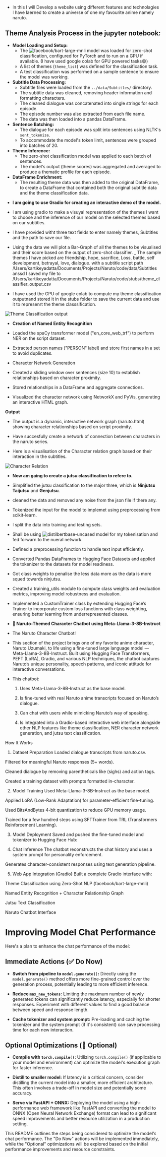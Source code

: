 - In this I will Develop a website using different features and technolagies I have laerned to create a universe of one my favourite anime namely naruto.

## Theme Analysis Process in the jupyter notebook:

* **Model Loading and Setup:**
    * The ![facebook/bart-large-mnli](https://huggingface.co/facebook/bart-large-mnli) model was loaded for zero-shot classification, configured for PyTorch and to run on a GPU if available. (I have used google colab for GPU powered tasks😄)
    * A list of themes (`theme_list`) was defined for the classification task.
    * A test classification was performed on a sample sentence to ensure the model was working.
* **Subtitle Data Processing:**
    * Subtitle files were loaded from the `../data/Subtitles/` directory.
    * The subtitle data was cleaned, removing header information and formatting characters.
    * The cleaned dialogue was concatenated into single strings for each episode.
    * The episode number was also extracted from each file name.
    * The data was then loaded into a pandas DataFrame.
* **Sentence Batching:**
    * The dialogue for each episode was split into sentences using NLTK's `sent_tokenize`.
    * To accommodate the model's token limit, sentences were grouped into batches of 20.
* **Theme Inference:**
    * The zero-shot classification model was applied to each batch of sentences.
    * The model's output (theme scores) was aggregated and averaged to produce a thematic profile for each episode.
* **DataFrame Enrichment:**
    * The resulting theme data was then added to the original DataFrame, to create a DataFrame that contained both the original subtitle data and the theme classification data.


- **I am going to use Gradio for creating an interactive demo of the model.**
- I am using gradio to make a visuyal representation of the themes I want to choose and the inference of our model on the selected themes based on our subtitles. 
- I have provided witht three text fields to enter namely themes, Subtitles and the path to save our file.
- Using the data we will plot a Bar-Graph of all the themes to be visualised and their score based on the output of zero-shot classifier. 
_ The sample themes I have picked are friendship, hope, sacrifice, Loss, battle, self development, betrayal, love, dialogue. with a subtitle script path /Users/kartikeyadatta/Documents/Projects/Naruto/code/data/Subtitles anssd I saved my file to /Users/kartikeyadatta/Documents/Projects/Naruto/code/stubs/theme_classifier_output.csv

- I have used the GPU of google colab to compute my theme classification outputnand stored it in the stubs folder to save the current data and use it to represenrt the theme classsification.

![Theme Classification output](data/images/themeClassificationOutput.png)

- **Creation of Named Entity Recognition**

- Loaded the spaCy transformer model ("en_core_web_trf") to perform NER on the script dataset.

- Extracted person names ("PERSON" label) and store first names in a set to avoid duplicates.

-  Character Network Generation

- Created a sliding window over sentences (size 10) to establish relationships based on character proximity.

- Stored relationships in a DataFrame and aggregate connections.

- Visualized the character network using NetworkX and PyVis, generating an interactive HTML graph.

**Output**

- The output is a dynamic, interactive network graph (naruto.html) showing character relationships based on script proximity.

- Have succesfully create a network of connection between characters in the naruto series.

- Here is a visualisation of the Character relation graph based on their interaction in the subtitles.

![Character Relation](data/images/CharacterNersGraphs.png)

- **Now am gaing to create a jutsu classification to refere to.**

- Simplified the jutsu classification to the major three, which is **Ninjutsu** **Taijutsu** and **Genjutsu**.

- cleaned the data and removed any noise from the json file if there any.

- Tokenized the input for the model to implemet using preprocessing from scikit-learn.

- I split the data into training and testing sets.

- Shall  be using ![distilbertbase-uncased](https://huggingface.co/distilbert/distilbert-base-uncased) model for my tokenisation and fed forwarn to the nueral network.

- Defined a preprocessing function to handle text input efficiently.

- Converted Pandas DataFrames to Hugging Face Datasets and applied the tokenizer to the datasets for model readiness.

- Got class weights to penalise the less data more as the data is more squed towards ninjutsu.

- Created a training_utils module to compute class weights and evaluation metrics, improving model robustness and evaluation.

- Implemented a CustomTrainer class by extending Hugging Face’s Trainer to incorporate custom loss functions with class weighting, ensuring better learning from underrepresented classes.

- **🍥 Naruto-Themed Character Chatbot using Meta-Llama-3-8B-Instruct**
- The Naruto Character Chatbot! 

- This section of the project brings one of my favorite anime character, Naruto Uzumaki, to life using a fine-tuned large language model — Meta-Llama-3-8B-Instruct. Built using Hugging Face Transformers, PEFT (LoRA), Gradio, and various NLP techniques, the chatbot captures Naruto’s unique personality, speech patterns, and iconic attitude for interactive conversations.

- This chatbot:

    1. Uses Meta-Llama-3-8B-Instruct as the base model.

    2. Is fine-tuned with real Naruto anime transcripts focused on Naruto’s dialogue.

    3. Can chat with users while mimicking Naruto’s way of speaking.

    4. Is integrated into a Gradio-based interactive web interface alongside other NLP features like theme classification, NER character network generation, and jutsu text classification.


How It Works
1. Dataset Preparation
Loaded dialogue transcripts from naruto.csv.

Filtered for meaningful Naruto responses (5+ words).

Cleaned dialogue by removing parentheticals like (sighs) and action tags.

Created a training dataset with prompts formatted in-character.

2. Model Training
Used Meta-Llama-3-8B-Instruct as the base model.

Applied LoRA (Low-Rank Adaptation) for parameter-efficient fine-tuning.

Used BitsAndBytes 4-bit quantization to reduce GPU memory usage.

Trained for a few hundred steps using SFTTrainer from TRL (Transformers Reinforcement Learning).

3. Model Deployment
Saved and pushed the fine-tuned model and tokenizer to Hugging Face Hub:

4. Chat Inference
The chatbot reconstructs the chat history and uses a system prompt for personality enforcement.

Generates character-consistent responses using text generation pipeline.

5. Web App Integration (Gradio)
Built a complete Gradio interface with:

Theme Classification using Zero-Shot NLP (facebook/bart-large-mnli)

Named Entity Recognition + Character Relationship Graph

Jutsu Text Classification

Naruto Chatbot Interface

# Improving Model Chat Performance

Here's a plan to enhance the chat performance of the model:

## Immediate Actions (✅ Do Now)

* **Switch from pipeline to `model.generate()`:** Directly using the `model.generate()` method offers more fine-grained control over the generation process, potentially leading to more efficient inference.

* **Reduce `max_new_tokens`:** Limiting the maximum number of newly generated tokens can significantly reduce latency, especially for shorter responses. Experiment with different values to find a good balance between speed and response length.

* **Cache tokenizer and system prompt:** Pre-loading and caching the tokenizer and the system prompt (if it's consistent) can save processing time for each new interaction.

## Optional Optimizations (🔧 Optional)

* **Compile with `torch.compile()`:** Utilizing `torch.compile()` (if applicable to your model and environment) can optimize the model's execution graph for faster inference.

* **Distill to smaller model:** If latency is a critical concern, consider distilling the current model into a smaller, more efficient architecture. This often involves a trade-off in model size and potentially some accuracy.

* **Serve via FastAPI + ONNX:** Deploying the model using a high-performance web framework like FastAPI and converting the model to ONNX (Open Neural Network Exchange) format can lead to significant speed improvements and better resource utilization in a production setting.

This README outlines the steps being considered to optimize the model's chat performance. The "Do Now" actions will be implemented immediately, while the "Optional" optimizations will be explored based on the initial performance improvements and resource constraints.